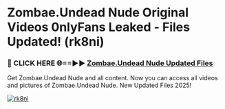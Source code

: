 # Zombae.Undead Nude Original Videos 0nlyFans Leaked - Files Updated! (rk8ni)

<h3>🔴 CLICK HERE 🌐==►► <a href="https://tinyurl.com/yc6ubb5a" rel="nofollow">Zombae.Undead Nude Updated Files</a></h3>

Get Zombae.Undead Nude and all content. Now you can access all videos and pictures of Zombae.Undead Nude. New Updated Files 2025!

[![rk8ni](https://i.imgur.com/7eu0CRL.gif)](https://tinyurl.com/yc6ubb5a)
